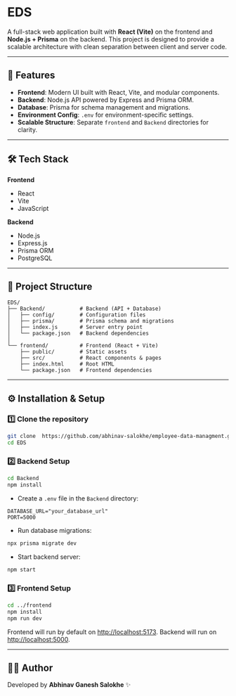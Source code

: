 # EDS

A full-stack web application built with **React (Vite)** on the frontend and **Node.js + Prisma** on the backend.
This project is designed to provide a scalable architecture with clean separation between client and server code.

---

## 🚀 Features

* **Frontend**: Modern UI built with React, Vite, and modular components.
* **Backend**: Node.js API powered by Express and Prisma ORM.
* **Database**: Prisma for schema management and migrations.
* **Environment Config**: `.env` for environment-specific settings.
* **Scalable Structure**: Separate `frontend` and `Backend` directories for clarity.

---

## 🛠️ Tech Stack

**Frontend**

* React
* Vite
* JavaScript

**Backend**

* Node.js
* Express.js
* Prisma ORM
* PostgreSQL 

---

## 📂 Project Structure

```
EDS/
├── Backend/           # Backend (API + Database)
│   ├── config/        # Configuration files
│   ├── prisma/        # Prisma schema and migrations
│   ├── index.js       # Server entry point
│   └── package.json   # Backend dependencies
│
└── frontend/          # Frontend (React + Vite)
    ├── public/        # Static assets
    ├── src/           # React components & pages
    ├── index.html     # Root HTML
    └── package.json   # Frontend dependencies
```

---

## ⚙️ Installation & Setup

### 1️⃣ Clone the repository

```bash
git clone  https://github.com/abhinav-salokhe/employee-data-managment.git
cd EDS
```

### 2️⃣ Backend Setup

```bash
cd Backend
npm install
```

* Create a `.env` file in the `Backend` directory:

```env
DATABASE_URL="your_database_url"
PORT=5000
```

* Run database migrations:

```bash
npx prisma migrate dev
```

* Start backend server:

```bash
npm start
```

### 3️⃣ Frontend Setup

```bash
cd ../frontend
npm install
npm run dev
```

Frontend will run by default on [http://localhost:5173](http://localhost:5173).
Backend will run on [http://localhost:5000](http://localhost:5000).

---



## 👨‍💻 Author

Developed by **Abhinav Ganesh Salokhe** ✨
